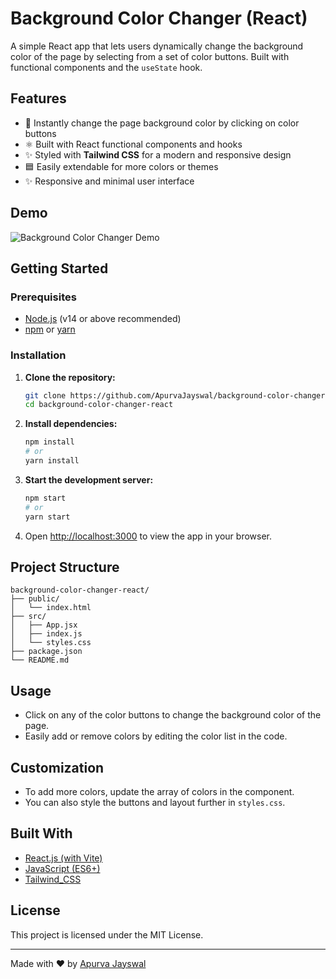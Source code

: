 # Background Color Changer (React)

A simple React app that lets users dynamically change the background color of the page by selecting from a set of color buttons. Built with functional components and the `useState` hook.

## Features

- 🎨 Instantly change the page background color by clicking on color buttons
- ⚛️ Built with React functional components and hooks
- ✨ Styled with **Tailwind CSS** for a modern and responsive design
- 🟦 Easily extendable for more colors or themes
- ✨ Responsive and minimal user interface

## Demo

![Background Color Changer Demo](demo.gif) <!-- Replace with actual screenshot or GIF if available -->

## Getting Started

### Prerequisites

- [Node.js](https://nodejs.org/) (v14 or above recommended)
- [npm](https://www.npmjs.com/) or [yarn](https://yarnpkg.com/)

### Installation

1. **Clone the repository:**
   ```bash
   git clone https://github.com/ApurvaJayswal/background-color-changer-react.git
   cd background-color-changer-react
   ```

2. **Install dependencies:**
   ```bash
   npm install
   # or
   yarn install
   ```

3. **Start the development server:**
   ```bash
   npm start
   # or
   yarn start
   ```

4. Open [http://localhost:3000](http://localhost:3000) to view the app in your browser.

## Project Structure

```
background-color-changer-react/
├── public/
│   └── index.html
├── src/
│   ├── App.jsx
│   ├── index.js
│   └── styles.css
├── package.json
└── README.md
```

## Usage

- Click on any of the color buttons to change the background color of the page.
- Easily add or remove colors by editing the color list in the code.

## Customization

- To add more colors, update the array of colors in the component.
- You can also style the buttons and layout further in `styles.css`.

## Built With

- [React.js (with Vite)](https://react.dev/)
- [JavaScript (ES6+)](https://developer.mozilla.org/en-US/docs/Web/JavaScript)
- [Tailwind_CSS](https://tailwindcss.com/)

## License

This project is licensed under the MIT License.

---

Made with ❤️ by [Apurva Jayswal](https://github.com/ApurvaJayswal)